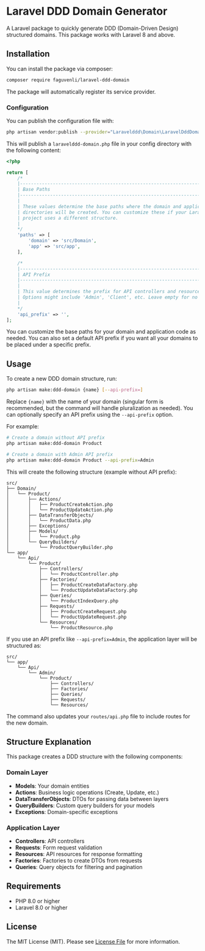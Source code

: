 # Laravel DDD Domain Generator

A Laravel package to quickly generate DDD (Domain-Driven Design) structured domains. This package works with Laravel 8 and above.

## Installation

You can install the package via composer:

```bash
composer require faguvenli/laravel-ddd-domain
```

The package will automatically register its service provider.

### Configuration

You can publish the configuration file with:

```bash
php artisan vendor:publish --provider="Laravelddd\Domain\LaravelDddDomainServiceProvider" --tag="config"
```

This will publish a `laravelddd-domain.php` file in your config directory with the following content:

```php
<?php

return [
    /*
    |--------------------------------------------------------------------------
    | Base Paths
    |--------------------------------------------------------------------------
    |
    | These values determine the base paths where the domain and application
    | directories will be created. You can customize these if your Laravel
    | project uses a different structure.
    |
    */
    'paths' => [
        'domain' => 'src/Domain',
        'app' => 'src/app',
    ],

    /*
    |--------------------------------------------------------------------------
    | API Prefix
    |--------------------------------------------------------------------------
    |
    | This value determines the prefix for API controllers and resources.
    | Options might include 'Admin', 'Client', etc. Leave empty for no prefix.
    |
    */
    'api_prefix' => '',
];
```

You can customize the base paths for your domain and application code as needed. You can also set a default API prefix if you want all your domains to be placed under a specific prefix.

## Usage

To create a new DDD domain structure, run:

```bash
php artisan make:ddd-domain {name} [--api-prefix=]
```

Replace `{name}` with the name of your domain (singular form is recommended, but the command will handle pluralization as needed). You can optionally specify an API prefix using the `--api-prefix` option.

For example:

```bash
# Create a domain without API prefix
php artisan make:ddd-domain Product

# Create a domain with Admin API prefix
php artisan make:ddd-domain Product --api-prefix=Admin
```

This will create the following structure (example without API prefix):

```
src/
├── Domain/
│   └── Product/
│       ├── Actions/
│       │   ├── ProductCreateAction.php
│       │   └── ProductUpdateAction.php
│       ├── DataTransferObjects/
│       │   └── ProductData.php
│       ├── Exceptions/
│       ├── Models/
│       │   └── Product.php
│       └── QueryBuilders/
│           └── ProductQueryBuilder.php
└── app/
    └── Api/
        └── Product/
            ├── Controllers/
            │   └── ProductController.php
            ├── Factories/
            │   ├── ProductCreateDataFactory.php
            │   └── ProductUpdateDataFactory.php
            ├── Queries/
            │   └── ProductIndexQuery.php
            ├── Requests/
            │   ├── ProductCreateRequest.php
            │   └── ProductUpdateRequest.php
            └── Resources/
                └── ProductResource.php
```

If you use an API prefix like `--api-prefix=Admin`, the application layer will be structured as:

```
src/
└── app/
    └── Api/
        └── Admin/
            └── Product/
                ├── Controllers/
                ├── Factories/
                ├── Queries/
                ├── Requests/
                └── Resources/
```

The command also updates your `routes/api.php` file to include routes for the new domain.

## Structure Explanation

This package creates a DDD structure with the following components:

### Domain Layer
- **Models**: Your domain entities
- **Actions**: Business logic operations (Create, Update, etc.)
- **DataTransferObjects**: DTOs for passing data between layers
- **QueryBuilders**: Custom query builders for your models
- **Exceptions**: Domain-specific exceptions

### Application Layer
- **Controllers**: API controllers
- **Requests**: Form request validation
- **Resources**: API resources for response formatting
- **Factories**: Factories to create DTOs from requests
- **Queries**: Query objects for filtering and pagination

## Requirements

- PHP 8.0 or higher
- Laravel 8.0 or higher

## License

The MIT License (MIT). Please see [License File](LICENSE.md) for more information.
